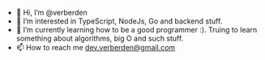 - 👋 Hi, I’m @verberden
- 👀 I’m interested in TypeScript, NodeJs, Go and backend stuff.
- 🌱 I’m currently learning how to be a good programmer :). Truing to learn something about algorithms, big O and such stuff.
- 📫 How to reach me dev.verberden@gmail.com

<!---
verberden/verberden is a ✨ special ✨ repository because its `README.md` (this file) appears on your GitHub profile.
You can click the Preview link to take a look at your changes.
--->
